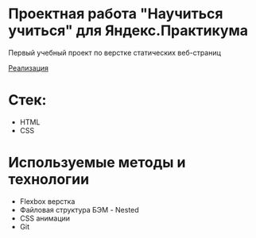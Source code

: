 # Проектная работа "Научиться учиться" для Яндекс.Практикума

Первый учебный проект по верстке статических веб-страниц

[Реализация](https://github.com/hlopoq/how-to-learn-plus)

# Стек:

* HTML
* CSS

# Используемые методы и технологии

* Flexbox верстка
* Файловая структура БЭМ - Nested
* CSS анимации
* Git

